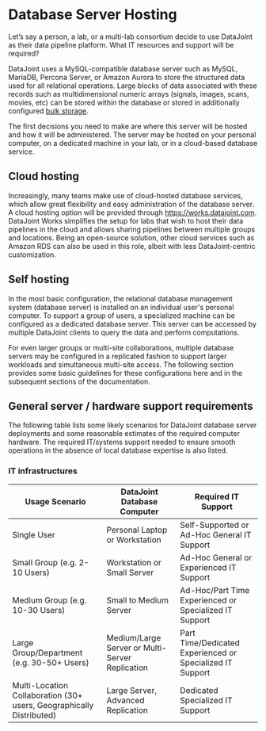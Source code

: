 # Database Server Hosting

Let’s say a person, a lab, or a multi-lab consortium decide to use DataJoint as their 
data pipeline platform.
What IT resources and support will be required?

DataJoint uses a MySQL-compatible database server such as MySQL, MariaDB, Percona 
Server, or Amazon Aurora to store the structured data used for all relational 
operations.
Large blocks of data associated with these records such as multidimensional numeric 
arrays (signals, images, scans, movies, etc) can be stored within the database or 
stored in additionally configured [bulk storage](../client/stores.md).

The first decisions you need to make are where this server will be hosted and how it 
will be administered.
The server may be hosted on your personal computer, on a dedicated machine in your lab, 
or in a cloud-based database service.

## Cloud hosting

Increasingly, many teams make use of cloud-hosted database services, which allow great 
flexibility and easy administration of the database server.
A cloud hosting option will be provided through https://works.datajoint.com.
DataJoint Works simplifies the setup for labs that wish to host their data pipelines in 
the cloud and allows sharing pipelines between multiple groups and locations.
Being an open-source solution, other cloud services such as Amazon RDS can also be used 
in this role, albeit with less DataJoint-centric customization.

## Self hosting

In the most basic configuration, the relational database management system (database server) is 
installed on an individual user's personal computer.
To support a group of users, a specialized machine can be configured as a dedicated database server.
This server can be accessed by multiple DataJoint clients to query the data and perform computations. 

For even larger groups or multi-site collaborations, multiple database servers may be 
configured in a replicated fashion to support larger workloads and simultaneous 
multi-site access.
The following section provides some basic guidelines for these configurations here and 
in the subsequent sections of the documentation.

## General server / hardware support requirements

The following table lists some likely scenarios for DataJoint database server 
deployments and some reasonable estimates of the required computer hardware.
The required IT/systems support needed to ensure smooth operations in the absence of 
local database expertise is also listed.

### IT infrastructures

| Usage Scenario | DataJoint Database Computer | Required IT Support |
| -- | -- | -- |
| Single User | Personal Laptop or Workstation | Self-Supported or Ad-Hoc General IT Support |
| Small Group (e.g. 2-10 Users) | Workstation or Small Server | Ad-Hoc General or Experienced IT Support |
| Medium Group (e.g. 10-30 Users) | Small to Medium Server | Ad-Hoc/Part Time Experienced or Specialized IT Support |
| Large Group/Department (e.g. 30-50+ Users) | Medium/Large Server or Multi-Server Replication | Part Time/Dedicated Experienced or Specialized IT Support |
| Multi-Location Collaboration (30+ users, Geographically Distributed) | Large Server, Advanced Replication | Dedicated Specialized IT Support |
